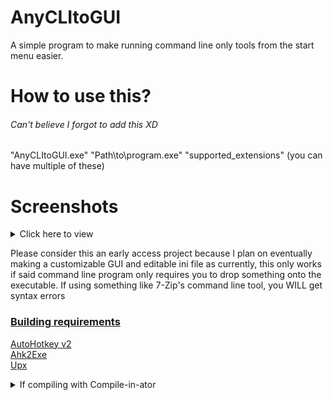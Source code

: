 # AnyCLItoGUI
A simple program to make running command line only tools from the start menu easier.

# How to use this?
###### Can't believe I forgot to add this XD

"AnyCLItoGUI.exe" "Path\to\program.exe" "supported_extensions" (you can have multiple of these)

# Screenshots
<details>
<summary>Click here to view</summary>

![image](https://github.com/Git-Pikakid98/AnyCLItoGUI/assets/12392651/ab6c25d3-d40b-42bc-8ab8-c8ddcd9975e8)
(Open Shell is used in this example but is not a requirement)

![image](https://github.com/Git-Pikakid98/AnyCLItoGUI/assets/12392651/28d1dfd8-c8f5-4a8f-871c-9e6dd387170a)

</details>

Please consider this an early access project because I plan on eventually making a customizable GUI and editable ini file as currently, this only works if said command line program only requires you to drop something onto the executable. If using something like 7-Zip's command line tool, you WILL get syntax errors 


### <b><u>Building requirements</b></u>

[AutoHotkey v2](https://github.com/AutoHotkey/AutoHotkey/releases)
\
[Ahk2Exe](https://github.com/AutoHotkey/Ahk2Exe/releases)
\
[Upx](https://github.com/upx/upx/releases)

<details>
<summary>If compiling with Compile-in-ator</summary>

###### Use the following environment variables or you WILL encounter errors
`%AHK%` AutoHotkey

</details>
